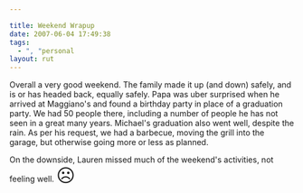 ```yaml
---

title: Weekend Wrapup
date: 2007-06-04 17:49:38
tags:
  - ", "personal
layout: rut
---
```


Overall a very good weekend.  The family made it up (and down) safely, and is or has headed back, equally safely.  Papa was uber surprised when he arrived at Maggiano's and found a birthday party in place of a graduation party.  We had 50 people there, including a number of people he has not seen in a great many years.  Michael's graduation also went well, despite the rain.  As per his request, we had a barbecue, moving the grill into the garage, but otherwise going more or less as planned.  

On the downside, Lauren missed much of the weekend's activities, not feeling well. <font size="+3">&#x2639;</font>


